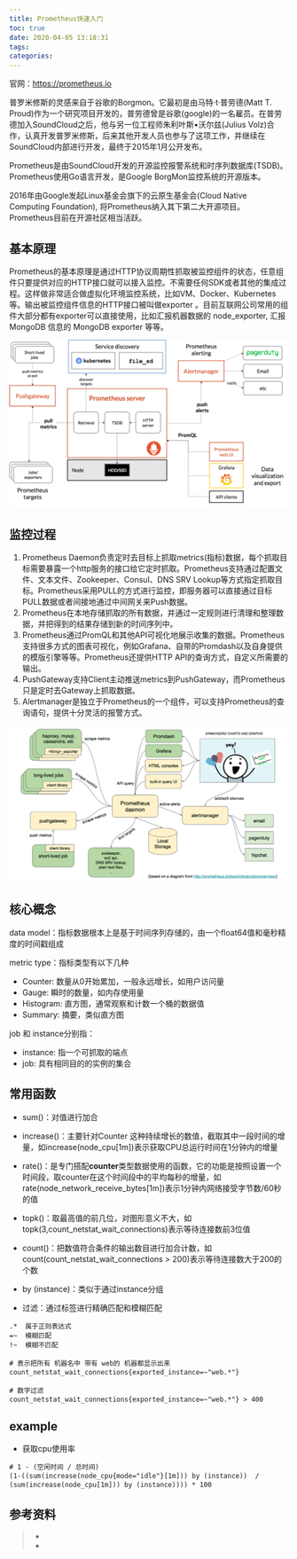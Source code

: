 ```yaml
---
title: Prometheus快速入门
toc: true
date: 2020-04-05 13:18:31
tags:
categories:
---
```


官网：https://prometheus.io

普罗米修斯的灵感来自于谷歌的Borgmon。它最初是由马特·t·普劳德(Matt T. Proud)作为一个研究项目开发的，普劳德曾是谷歌(google)的一名雇员。在普劳德加入SoundCloud之后，他与另一位工程师朱利叶斯•沃尔兹(Julius Volz)合作，认真开发普罗米修斯，后来其他开发人员也参与了这项工作，并继续在SoundCloud内部进行开发，最终于2015年1月公开发布。

Prometheus是由SoundCloud开发的开源监控报警系统和时序列数据库(TSDB)。Prometheus使用Go语言开发，是Google BorgMon监控系统的开源版本。

2016年由Google发起Linux基金会旗下的云原生基金会(Cloud Native Computing Foundation), 将Prometheus纳入其下第二大开源项目。Prometheus目前在开源社区相当活跃。

## 基本原理

Prometheus的基本原理是通过HTTP协议周期性抓取被监控组件的状态，任意组件只要提供对应的HTTP接口就可以接入监控。不需要任何SDK或者其他的集成过程。这样做非常适合做虚拟化环境监控系统，比如VM、Docker、Kubernetes等。输出被监控组件信息的HTTP接口被叫做exporter 。目前互联网公司常用的组件大部分都有exporter可以直接使用，比如汇报机器数据的 node_exporter, 汇报 MongoDB 信息的 MongoDB exporter 等等。

![](Prometheus快速入门/arch.png)

## 监控过程

1. Prometheus Daemon负责定时去目标上抓取metrics(指标)数据，每个抓取目标需要暴露一个http服务的接口给它定时抓取。Prometheus支持通过配置文件、文本文件、Zookeeper、Consul、DNS SRV Lookup等方式指定抓取目标。Prometheus采用PULL的方式进行监控，即服务器可以直接通过目标PULL数据或者间接地通过中间网关来Push数据。
2. Prometheus在本地存储抓取的所有数据，并通过一定规则进行清理和整理数据，并把得到的结果存储到新的时间序列中。
3. Prometheus通过PromQL和其他API可视化地展示收集的数据。Prometheus支持很多方式的图表可视化，例如Grafana、自带的Promdash以及自身提供的模版引擎等等。Prometheus还提供HTTP API的查询方式，自定义所需要的输出。
4. PushGateway支持Client主动推送metrics到PushGateway，而Prometheus只是定时去Gateway上抓取数据。
5. Alertmanager是独立于Prometheus的一个组件，可以支持Prometheus的查询语句，提供十分灵活的报警方式。

![](Prometheus快速入门/flow.png)

## 核心概念

data model：指标数据根本上是基于时间序列存储的，由一个float64值和毫秒精度的时间戳组成

metric type：指标类型有以下几种

- Counter:  数量从0开始累加，一般永远增长，如用户访问量
- Gauge:  瞬时的数量，如内存使用量
- Histogram: 直方图，通常观察和计数一个桶的数据值
- Summary: 摘要，类似直方图

job 和 instance分别指：

- instance:  指一个可抓取的端点
- job:   具有相同目的的实例的集合



## 常用函数

- sum()：对值进行加合

- increase()：主要针对Counter 这种持续增长的数值，截取其中⼀段时间的增量，如increase(node_cpu[1m])表示获取CPU总运行时间在1分钟内的增量

- rate()：是专门搭配**counter**类型数据使⽤的函数，它的功能是按照设置⼀个时间段，取counter在这个时间段中的平均每秒的增量，如rate(node_network_receive_bytes[1m])表示1分钟内网络接受字节数/60秒的值

- topk()：取最⾼值的前⼏位，对图形意义不大，如topk(3,count_netstat_wait_connections)表示等待连接数前3位值

- count()：把数值符合条件的输出数⽬进⾏加合计数，如count(count_netstat_wait_connections > 200)表示等待连接数大于200的个数

- by (instance)：类似于通过instance分组

- 过滤：通过标签进行精确匹配和模糊匹配

```
.*  属于正则表达式
=~  模糊匹配  
!~  模糊不匹配 

# 表示把所有 机器名中 带有 web的 机器都显⽰出来
count_netstat_wait_connections{exported_instance=~"web.*"}

# 数字过滤
count_netstat_wait_connections{exported_instance=~"web.*"} > 400
```




## example

- 获取cpu使用率

```
# 1 - (空闲时间 / 总时间)
(1-((sum(increase(node_cpu{mode="idle"}[1m])) by (instance))  /
(sum(increase(node_cpu[1m])) by (instance)))) * 100
```



## 参考资料

> - []()
> - []()
